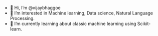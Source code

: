 - 👋 Hi, I’m @vijaybhaggoe
- 👀 I’m interested in Machine learning, Data science, Natural Language Processing.
- 🌱 I’m currently learning about classic machine learning using Scikit-learn.

<!---
vijaybhaggoe/vijaybhaggoe is a ✨ special ✨ repository because its `README.md` (this file) appears on your GitHub profile.
You can click the Preview link to take a look at your changes.
--->
